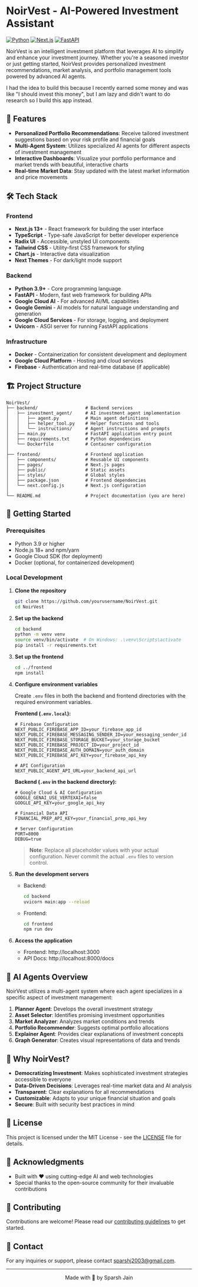 # NoirVest - AI-Powered Investment Assistant

[![Python](https://img.shields.io/badge/python-3.9+-blue.svg)](https://www.python.org/downloads/)
[![Next.js](https://img.shields.io/badge/Next.js-13+-black.svg)](https://nextjs.org/)
[![FastAPI](https://img.shields.io/badge/FastAPI-0.100+-green.svg)](https://fastapi.tiangolo.com/)

NoirVest is an intelligent investment platform that leverages AI to simplify and enhance your investment journey. Whether you're a seasoned investor or just getting started, NoirVest provides personalized investment recommendations, market analysis, and portfolio management tools powered by advanced AI agents.

I had the idea to build this because I recently earned some money and was like "I should invest this money", but I am lazy and didn't want to do research so I build this app instead.

## 🚀 Features

- **Personalized Portfolio Recommendations**: Receive tailored investment suggestions based on your risk profile and financial goals
- **Multi-Agent System**: Utilizes specialized AI agents for different aspects of investment management
- **Interactive Dashboards**: Visualize your portfolio performance and market trends with beautiful, interactive charts
- **Real-time Market Data**: Stay updated with the latest market information and price movements

## 🛠️ Tech Stack

### Frontend
- **Next.js 13+** - React framework for building the user interface
- **TypeScript** - Type-safe JavaScript for better developer experience
- **Radix UI** - Accessible, unstyled UI components
- **Tailwind CSS** - Utility-first CSS framework for styling
- **Chart.js** - Interactive data visualization
- **Next Themes** - For dark/light mode support

### Backend
- **Python 3.9+** - Core programming language
- **FastAPI** - Modern, fast web framework for building APIs
- **Google Cloud AI** - For advanced AI/ML capabilities
- **Google Gemini** - AI models for natural language understanding and generation
- **Google Cloud Services** - For storage, logging, and deployment
- **Uvicorn** - ASGI server for running FastAPI applications

### Infrastructure
- **Docker** - Containerization for consistent development and deployment
- **Google Cloud Platform** - Hosting and cloud services
- **Firebase** - Authentication and real-time database (if applicable)

## 🏗️ Project Structure

```
NoirVest/
├── backend/                  # Backend services
│   ├── investment_agent/     # AI investment agent implementation
│   │   ├── agent.py          # Main agent definitions
│   │   ├── helper_tool.py    # Helper functions and tools
│   │   └── instructions/     # Agent instructions and prompts
│   ├── main.py               # FastAPI application entry point
│   ├── requirements.txt      # Python dependencies
│   └── Dockerfile            # Container configuration
│
├── frontend/                 # Frontend application
│   ├── components/           # Reusable UI components
│   ├── pages/                # Next.js pages
│   ├── public/               # Static assets
│   ├── styles/               # Global styles
│   ├── package.json          # Frontend dependencies
│   └── next.config.js        # Next.js configuration
│
└── README.md                 # Project documentation (you are here)
```

## 🚀 Getting Started

### Prerequisites

- Python 3.9 or higher
- Node.js 18+ and npm/yarn
- Google Cloud SDK (for deployment)
- Docker (optional, for containerized development)

### Local Development

1. **Clone the repository**
   ```bash
   git clone https://github.com/yourusername/NoirVest.git
   cd NoirVest
   ```

2. **Set up the backend**
   ```bash
   cd backend
   python -m venv venv
   source venv/bin/activate  # On Windows: .\venv\Scripts\activate
   pip install -r requirements.txt
   ```

3. **Set up the frontend**
   ```bash
   cd ../frontend
   npm install
   ```

4. **Configure environment variables**

   Create `.env` files in both the backend and frontend directories with the required environment variables.

   **Frontend (`.env.local`):**
   ```env
   # Firebase Configuration
   NEXT_PUBLIC_FIREBASE_APP_ID=your_firebase_app_id
   NEXT_PUBLIC_FIREBASE_MESSAGING_SENDER_ID=your_messaging_sender_id
   NEXT_PUBLIC_FIREBASE_STORAGE_BUCKET=your_storage_bucket
   NEXT_PUBLIC_FIREBASE_PROJECT_ID=your_project_id
   NEXT_PUBLIC_FIREBASE_AUTH_DOMAIN=your_auth_domain
   NEXT_PUBLIC_FIREBASE_API_KEY=your_firebase_api_key
   
   # API Configuration
   NEXT_PUBLIC_AGENT_API_URL=your_backend_api_url
   ```

   **Backend (`.env` in the backend directory):**
   ```env
   # Google Cloud & AI Configuration
   GOOGLE_GENAI_USE_VERTEXAI=false
   GOOGLE_API_KEY=your_google_api_key
   
   # Financial Data API
   FINANCIAL_PREP_API_KEY=your_financial_prep_api_key
   
   # Server Configuration
   PORT=8000
   DEBUG=true
   ```

   > **Note**: Replace all placeholder values with your actual configuration. Never commit the actual `.env` files to version control.

5. **Run the development servers**
   - Backend:
     ```bash
     cd backend
     uvicorn main:app --reload
     ```
   - Frontend:
     ```bash
     cd frontend
     npm run dev
     ```

6. **Access the application**
   - Frontend: http://localhost:3000
   - API Docs: http://localhost:8000/docs

## 🤖 AI Agents Overview

NoirVest utilizes a multi-agent system where each agent specializes in a specific aspect of investment management:

1. **Planner Agent**: Develops the overall investment strategy
2. **Asset Selector**: Identifies promising investment opportunities
3. **Market Analyzer**: Analyzes market conditions and trends
4. **Portfolio Recommender**: Suggests optimal portfolio allocations
5. **Explainer Agent**: Provides clear explanations of investment concepts
6. **Graph Generator**: Creates visual representations of data and trends

## 🌟 Why NoirVest?

- **Democratizing Investment**: Makes sophisticated investment strategies accessible to everyone
- **Data-Driven Decisions**: Leverages real-time market data and AI analysis
- **Transparent**: Clear explanations for all recommendations
- **Customizable**: Adapts to your unique financial situation and goals
- **Secure**: Built with security best practices in mind

## 📄 License

This project is licensed under the MIT License - see the [LICENSE](LICENSE) file for details.

## 🙏 Acknowledgments

- Built with ❤️ using cutting-edge AI and web technologies
- Special thanks to the open-source community for their invaluable contributions

## 🤝 Contributing

Contributions are welcome! Please read our [contributing guidelines](CONTRIBUTING.md) to get started.

## 📧 Contact

For any inquiries or support, please contact [sparshj2003@gmail.com](mailto:sparshj2003@gmail.com).

---

<div align="center">
  Made with 💙 by Sparsh Jain
</div>
